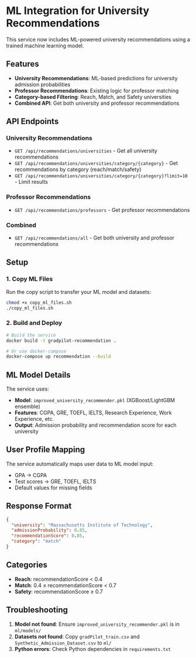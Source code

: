 # ML Integration for University Recommendations

This service now includes ML-powered university recommendations using a trained machine learning model.

## Features

- **University Recommendations**: ML-based predictions for university admission probabilities
- **Professor Recommendations**: Existing logic for professor matching
- **Category-based Filtering**: Reach, Match, and Safety universities
- **Combined API**: Get both university and professor recommendations

## API Endpoints

### University Recommendations
- `GET /api/recommendations/universities` - Get all university recommendations
- `GET /api/recommendations/universities/category/{category}` - Get recommendations by category (reach/match/safety)
- `GET /api/recommendations/universities/category/{category}?limit=10` - Limit results

### Professor Recommendations
- `GET /api/recommendations/professors` - Get professor recommendations

### Combined
- `GET /api/recommendations/all` - Get both university and professor recommendations

## Setup

### 1. Copy ML Files
Run the copy script to transfer your ML model and datasets:
```bash
chmod +x copy_ml_files.sh
./copy_ml_files.sh
```

### 2. Build and Deploy
```bash
# Build the service
docker build -t gradpilot-recommendation .

# Or use docker-compose
docker-compose up recommendation --build
```

## ML Model Details

The service uses:
- **Model**: `improved_university_recommender.pkl` (XGBoost/LightGBM ensemble)
- **Features**: CGPA, GRE, TOEFL, IELTS, Research Experience, Work Experience, etc.
- **Output**: Admission probability and recommendation score for each university

## User Profile Mapping

The service automatically maps user data to ML model input:
- GPA → CGPA
- Test scores → GRE, TOEFL, IELTS
- Default values for missing fields

## Response Format

```json
{
  "university": "Massachusetts Institute of Technology",
  "admissionProbability": 0.85,
  "recommendationScore": 0.85,
  "category": "match"
}
```

## Categories

- **Reach**: recommendationScore < 0.4
- **Match**: 0.4 ≤ recommendationScore < 0.7  
- **Safety**: recommendationScore ≥ 0.7

## Troubleshooting

1. **Model not found**: Ensure `improved_university_recommender.pkl` is in `ml/models/`
2. **Datasets not found**: Copy `gradPilot_train.csv` and `Synthetic_Admission_Dataset.csv` to `ml/`
3. **Python errors**: Check Python dependencies in `requirements.txt` 